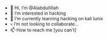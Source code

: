 - 👋 Hi, I’m @Alabdullillah
- 👀 I’m interested in hacking
- 🌱 I’m currently learning hacking on kali lunix
- 💀 I’m not looking to collaborate...
- 📫 How to reach me [you can't]

<!---
Alabdullillah/Alabdullillah is a ✨ special ✨ repository because its `README.md` (this file) appears on your GitHub profile.
You can click the Preview link to take a look at your changes.
--->
